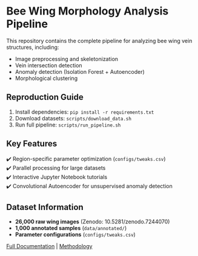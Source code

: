 # Bee Wing Morphology Analysis Pipeline


This repository contains the complete pipeline for analyzing bee wing vein structures, including:
- Image preprocessing and skeletonization
- Vein intersection detection
- Anomaly detection (Isolation Forest + Autoencoder)
- Morphological clustering

## Reproduction Guide
1. Install dependencies: `pip install -r requirements.txt`
2. Download datasets: `scripts/download_data.sh`
3. Run full pipeline: `scripts/run_pipeline.sh`

## Key Features
✔️ Region-specific parameter optimization (`configs/tweaks.csv`)  
✔️ Parallel processing for large datasets  
✔️ Interactive Jupyter Notebook tutorials  
✔️ Convolutional Autoencoder for unsupervised anomaly detection

## Dataset Information
- **26,000 raw wing images** (Zenodo: 10.5281/zenodo.7244070)
- **1,000 annotated samples** (`data/annotated/`)
- **Parameter configurations** (`configs/tweaks.csv`)

[Full Documentation](docs/reproduction-guide.md) | [Methodology](docs/methodology.md)
